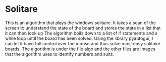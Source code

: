 # Solitare
This is an algorithm that plays the windows solitaire. It takes a scan of the screen to understand the state of the board and stores the state in a list that it can then look up The algorithm boils down to a list of if statements and a while loop until the board has been solved. Using the library pyautogui, I can let it have full control over the mouse and thus solve most easy solitaire boards. The algorithm is under the file algo and the other files are images that the algorithm uses to identify numbers and suits.
